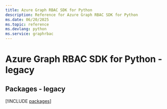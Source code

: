 ```yaml
---
title: Azure Graph RBAC SDK for Python
description: Reference for Azure Graph RBAC SDK for Python
ms.date: 06/20/2025
ms.topic: reference
ms.devlang: python
ms.service: graphrbac
---
```

# Azure Graph RBAC SDK for Python - legacy
## Packages - legacy
[!INCLUDE [packages](graph-rbac-index.md)]